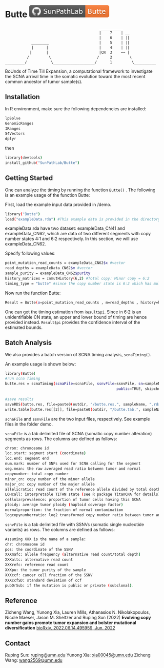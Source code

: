 # Butte ![Butte][badge_butte]


```
                                           ___________
                                           |    7    | __
                                           |    6    | ||
            ________                       |    5    | ||
            |      |                       |    4    | ||
           |       |                       |CN  3    ~~ |
          /         \                     /     2        \ 
_________/           \___________________/      1         \__________
```


BoUnds of Time Till Expansion, a computational framework to investigate the SCNA arrival time in the somatic evolution toward the most recent common ancestor of tumor sample(s).


## Installation

In R environment, make sure the following dependencies are installed:
```sh
lpSolve
GenomicRanges
IRanges
S4Vectors
dplyr
```

then
```sh
library(devtools)
install_github("SunPathLab/Butte")
```

## Getting Started
One can analyze the timing by running the function `Butte()` . The following is an example usage of the function Butte:

First, load the example input data provided in /demo.
```sh
library("Butte")
load("exampleData.rda") #This example data is provided in the directory "demo"
```
exampleData.rda have two dataset: exampleData_CN41 and exampleData_CN62, which are
data of two different segments with copy number states 4:1 and 6:2 respectively. In this section, we will use exampleData_CN62.

Specify following values:
```sh
point_mutation_read_counts = exampleData_CN62$x #vector
read_depths = exampleData_CN62$m #vector
sample_purity = exampleData_CN62$purity
history_matrices = cnmutHistory(6,2) #Total copy: Minor copy = 6:2
timing_type = "butte" #since the copy number state is 6:2 which has multiple possible histories. For identifiable histories, the type of timing estimation should be "identifiable".
```
Now run the function Butte:
```sh
Result = Butte(x=point_mutation_read_counts , m=read_depths , history=history_matrices , nt=6, nb=2, qmethod="fullMLE", type = timing_type , bootstrapCI="bootstrap", purity=sample_purity , B=100)
```
One can get the timing estimation from `Result$pi`. Since in 6:2 is an unidentifiable CN state, an upper and lower bound of timing are hence provided instead. `Result$pi` provides the confidence interval of the estimated bounds.


## Batch Analysis
We also provides a batch version of SCNA timing analysis, `scnaTiming()`.

An example usage is shown below:
```sh
library(Butte)
#run scna Timing
butte.res = scnaTiming(scnaFile=scnaFile, ssnvFile=ssnvFile, sn=sampleName, outname=sampleName,
                                                   public=TRUE, skipchunk = 100, B=500, pubOrSub="pubOrSub")

#save results
saveRDS(butte.res, file=paste0(outdir, "/butte.res.", sampleName, ".rds"))
write.table(butte.res[[2]], file=paste0(outdir, "/butte.tab.", sampleName, ".tsv"), sep="\t", quote=F, row.names=F)
```

`scnaFile` and `ssnvFile` are the two input files, respectively. See example files in the folder demo.

`scnaFile` is a tab delimited file of SCNA (somatic copy number alteration) segments as rows. The columns are defined as follows:
```sh
chrom: chromosome id
loc.start: segment start (coordinate)
loc.end: segment end
num.mark: number of SNPs used for SCNA calling for the segment
seg.mean: the raw averaged read ratio between tumor and normal
copynumber: total copy number
minor_cn: copy number of the minor allele 
major_cn: copy number of the major allele
allelicratio: read count of the reference allele divided by total depth
LOHcall: interpretable TITAN state (see R package TitanCNA for details)
cellularprevalence: proportion of tumor cells having this SCNA
ploidy: average tumor ploidy (haploid coverage factor)
normalproportion: the fraction of normal contamination
logcopynumberratio: log2 transformed copy number ratio between tumor and normal
```

`ssnvFile` is a tab delimited file with SSNVs (somatic single nucleotide variants) as rows. The columns are defined as follows:
```sh
Assuming XXX is the name of a sample:
chr: chromosome id
pos: the coordinate of the SSNV
XXXmafc: allele frequency (alternative read count/total depth)  
XXXaltc: alternative read count  
XXXrefc: reference read count  
XXXpu: the tumor purity of the sample  
XXXccf: cancer cell fraction of the SSNV  
XXXccfSD: standard deviation of ccf  
pubOrSub: if the mutation is public or private (subclonal).
```


## Reference

Zicheng Wang, Yunong Xia, Lauren Mills, Athanasios N. Nikolakopoulos, Nicole Maeser, Jason M. Sheltzer and Ruping Sun (2022)
**Evolving copy number gains promote tumor expansion and bolster mutational diversification**
[bioRxiv, 2022.06.14.495959, Jun. 2022](https://doi.org/10.1101/2022.06.14.495959)


## Contact
Ruping Sun: ruping@umn.edu
Yunong Xia: xia00045@umn.edu
Zicheng Wang: wang2569@umn.edu

[badge_butte]:      assets/badges/badge_butte.svg
